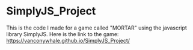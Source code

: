 # SimplyJS_Project
This is the code I made for a game called "MORTAR" using the javascript library SimplyJS. Here is the link to the game: https://vanconywhale.github.io/SimplyJS_Project/

